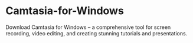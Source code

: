 # Camtasia-for-Windows
 Download Camtasia for Windows – a comprehensive tool for screen recording, video editing, and creating stunning tutorials and presentations.
